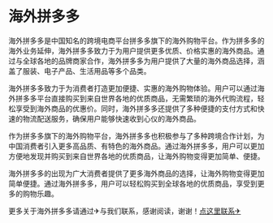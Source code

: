 # 海外拼多多

海外拼多多是中国知名的跨境电商平台拼多多旗下的海外购物平台。作为拼多多的海外业务延伸，海外拼多多致力于为用户提供更多优质、价格实惠的海外商品。通过与全球各地的品牌商家合作，海外拼多多为用户提供了大量的海外商品选择，涵盖了服装、电子产品、生活用品等多个品类。

海外拼多多致力于为消费者打造更加便捷、实惠的海外购物体验。用户可以通过海外拼多多平台直接购买到来自世界各地的优质商品，无需繁琐的海外代购流程，轻松享受到海外商品的优惠价。同时，海外拼多多还提供了多种便捷的支付方式和快速的物流配送服务，确保用户能够快速收到心仪的海外商品。

作为拼多多旗下的海外购物平台，海外拼多多也积极参与了多种跨境合作计划，为中国消费者引入更多高品质、有特色的海外商品。通过海外拼多多，用户可以更加方便地发现并购买到来自世界各地的优质商品，让海外购物变得更加简单、便捷。

海外拼多多的出现为广大消费者提供了更多海外商品的选择，让海外购物变得更加简单便捷。通过海外拼多多，用户可以轻松购买到全球各地的优质商品，享受到更多的购物乐趣。

更多关于海外拼多多请通过✈与我们联系，感谢阅读，谢谢！[点这里联系✈](https://w.k02.cc)